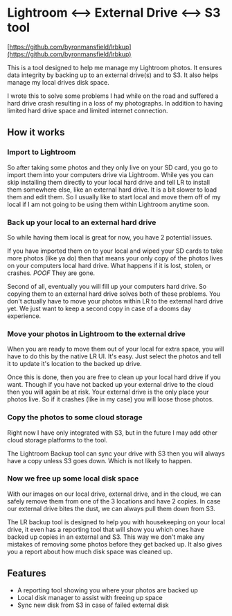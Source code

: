 # Lightroom <--> External Drive <--> S3 tool

[https://github.com/byronmansfield/lrbkup](https://github.com/byronmansfield/lrbkup)

This is a tool designed to help me manage my Lightroom photos. It ensures data integrity by backing up to an external drive(s) and to S3. It also helps manage my local drives disk space.

I wrote this to solve some problems I had while on the road and suffered a hard drive crash resulting in a loss of my photographs. In addition to having limited hard drive space and limited internet connection.

## How it works

### Import to Lightroom

So after taking some photos and they only live on your SD card, you go to import them into your computers drive via Lightroom. While yes you can skip installing them directly to your local hard drive and tell LR to install them somewhere else, like an external hard drive. It is a bit slower to load them and edit them. So I usually like to start local and move them off of my local if I am not going to be using them within Lightroom anytime soon.

### Back up your local to an external hard drive

So while having them local is great for now, you have 2 potential issues.

If you have imported them on to your local and wiped your SD cards to take more photos (like ya do) then that means your only copy of the photos lives on your computers local hard drive. What happens if it is lost, stolen, or crashes. *POOF* They are gone.

Second of all, eventually you will fill up your computers hard drive. So copying them to an external hard drive solves both of these problems. You don't actually have to move your photos within LR to the external hard drive yet. We just want to keep a second copy in case of a dooms day experience.

### Move your photos in Lightroom to the external drive

When you are ready to move them out of your local for extra space, you will have to do this by the native LR UI. It's easy. Just select the photos and tell it to update it's location to the backed up drive.

Once this is done, then you are free to clean up your local hard drive if you want. Though if you have not backed up your external drive to the cloud then you will again be at risk. Your external drive is the only place your photos live. So if it crashes (like in my case) you will loose those photos.

### Copy the photos to some cloud storage

Right now I have only integrated with S3, but in the future I may add other cloud storage platforms to the tool.

The Lightroom Backup tool can sync your drive with S3 then you will always have a copy unless S3 goes down. Which is not likely to happen.

### Now we free up some local disk space

With our images on our local drive, external drive, and in the cloud, we can safely remove them from one of the 3 locations and have 2 copies. In case our external drive bites the dust, we can always pull them down from S3.

The LR backup tool is designed to help you with housekeeping on your local drive, it even has a reporting tool that will show you which ones have backed up copies in an external and S3. This way we don't make any mistakes of removing some photos before they get backed up. It also gives you a report about how much disk space was cleaned up.

## Features

 - A reporting tool showing you where your photos are backed up
 - Local disk manager to assist with freeing up space
 - Sync new disk from S3 in case of failed external disk
